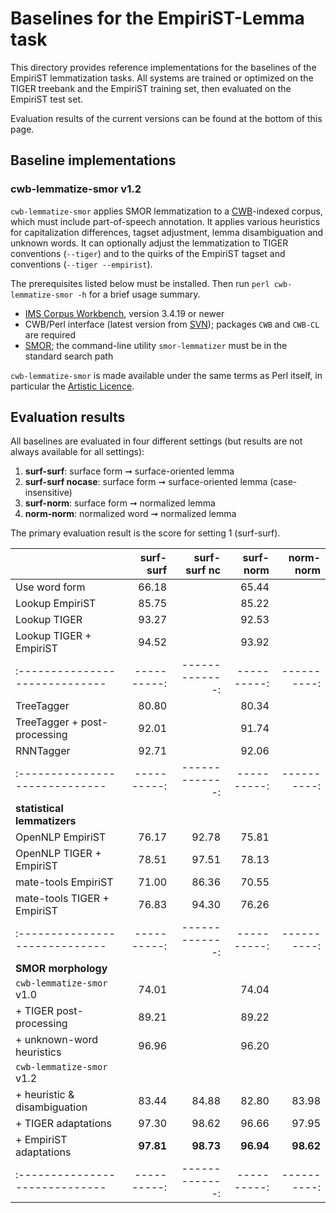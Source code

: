 # Baselines for the EmpiriST-Lemma task

This directory provides reference implementations for the baselines of the EmpiriST lemmatization tasks. All systems are trained or optimized on the TIGER treebank and the EmpiriST training set, then evaluated on the EmpiriST test set.

Evaluation results of the current versions can be found at the bottom of this page.


## Baseline implementations

### cwb-lemmatize-smor v1.2

`cwb-lemmatize-smor` applies SMOR lemmatization to a [CWB](http://cwb.sourceforge.net/)-indexed corpus, which must include part-of-speech annotation. It applies various heuristics for capitalization differences, tagset adjustment, lemma disambiguation and unknown words.  It can optionally adjust the lemmatization to TIGER conventions (`--tiger`) and to the quirks of the EmpiriST tagset and conventions (`--tiger --empirist`).

The prerequisites listed below must be installed.  Then run `perl cwb-lemmatize-smor -h` for a brief usage summary.

- [IMS Corpus Workbench](http://cwb.sourceforge.net/developers.php#svn), version 3.4.19 or newer
- CWB/Perl interface (latest version from [SVN](http://cwb.sourceforge.net/developers.php#svn)); packages `CWB` and `CWB-CL` are required
- [SMOR](https://www.cis.uni-muenchen.de/~schmid/tools/SMOR/); the command-line utility `smor-lemmatizer` must be in the standard search path

`cwb-lemmatize-smor` is made available under the same terms as Perl itself, in particular the [Artistic Licence](https://www.perlfoundation.org/artistic-license-10.html).


## Evaluation results

All baselines are evaluated in four different settings (but results are not always available for all settings):

1. **surf-surf**: surface form ➞ surface-oriented lemma
2. **surf-surf nocase**: surface form ➞ surface-oriented lemma (case-insensitive)
3. **surf-norm**: surface form ➞ normalized lemma
4. **norm-norm**: normalized word ➞ normalized lemma

The primary evaluation result is the score for setting 1 (surf-surf).

|                              | surf-surf | surf-surf nc | surf-norm | norm-norm |
|:-----------------------------|----------:|-------------:|----------:|----------:|
| Use word form                |     66.18 |              |     65.44 |           |
| Lookup EmpiriST              |     85.75 |              |     85.22 |           |
| Lookup TIGER                 |     93.27 |              |     92.53 |           |
| Lookup TIGER + EmpiriST      |     94.52 |              |     93.92 |           |
|:-----------------------------|----------:|-------------:|----------:|----------:|
| TreeTagger                   |     80.80 |              |     80.34 |           |
| TreeTagger + post-processing |     92.01 |              |     91.74 |           |
| RNNTagger                    |     92.71 |              |     92.06 |           |
|:-----------------------------|----------:|-------------:|----------:|----------:|
| **statistical lemmatizers**  |           |              |           |           |
| OpenNLP EmpiriST             |     76.17 |        92.78 |     75.81 |           |
| OpenNLP TIGER + EmpiriST     |     78.51 |        97.51 |     78.13 |           |
| mate-tools EmpiriST          |     71.00 |        86.36 |     70.55 |           |
| mate-tools TIGER + EmpiriST  |     76.83 |        94.30 |     76.26 |           |
|:-----------------------------|----------:|-------------:|----------:|----------:|
| **SMOR morphology**          |           |              |           |           |
| `cwb-lemmatize-smor` v1.0    |     74.01 |              |     74.04 |           |
|  + TIGER post-processing     |     89.21 |              |     89.22 |           |
|  + unknown-word heuristics   |     96.96 |              |     96.20 |           |
| `cwb-lemmatize-smor` v1.2    |           |              |           |           |
|  + heuristic & disambiguation|     83.44 |        84.88 |     82.80 |     83.98 |
|  + TIGER adaptations         |     97.30 |        98.62 |     96.66 |     97.95 |
|  + EmpiriST adaptations      | **97.81** |    **98.73** | **96.94** | **98.62** |
|:-----------------------------|----------:|-------------:|----------:|----------:|

